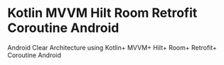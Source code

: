 # Kotlin MVVM Hilt Room Retrofit Coroutine Android
 Android Clear Architecture using Kotlin+ MVVM+ Hilt+ Room+ Retrofit+ Coroutine Android
